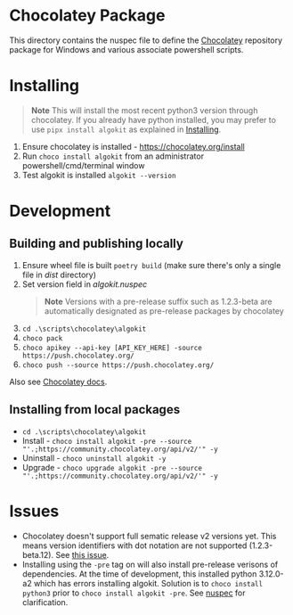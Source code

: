 ﻿# Chocolatey Package

This directory contains the nuspec file to define the [Chocolatey](https://chocolatey.org/) repository package for Windows and various associate powershell scripts.

# Installing

> __Note__
> This will install the most recent python3 version through chocolatey. If you already have python installed, you may prefer to use `pipx install algokit` as explained in [Installing](../../../README.md).

1. Ensure chocolatey is installed - https://chocolatey.org/install
2. Run `choco install algokit` from an administrator powershell/cmd/terminal window
3. Test algokit is installed `algokit --version`

# Development

## Building and publishing locally

1. Ensure wheel file is built `poetry build` (make sure there's only a single file in _dist_ directory)
2. Set version field in _algokit.nuspec_
   > __Note__
   > Versions with a pre-release suffix such as 1.2.3-beta are automatically designated as pre-release packages by chocolatey
3. `cd .\scripts\chocolatey\algokit`
4. `choco pack`
5. `choco apikey --api-key [API_KEY_HERE] -source https://push.chocolatey.org/`
6. `choco push --source https://push.chocolatey.org/`

Also see [Chocolatey docs](https://docs.chocolatey.org/en-us/create/create-packages).

## Installing from local packages

- `cd .\scripts\chocolatey\algokit`
- Install - `choco install algokit -pre --source "'.;https://community.chocolatey.org/api/v2/'" -y`
- Uninstall - `choco uninstall algokit -y`
- Upgrade - `choco upgrade algokit -pre --source "'.;https://community.chocolatey.org/api/v2/'" -y`

# Issues

- Chocolatey doesn't support full sematic release v2 versions yet. This means version identifiers with dot notation are not supported (1.2.3-beta.12). See [this issue](https://github.com/chocolatey/choco/issues/1610).
- Installing using the `-pre` tag on will also install pre-release verisons of dependencies. At the time of development, this installed python 3.12.0-a2 which has errors installing algokit. Solution is to `choco install python3` prior to `choco install algokit -pre`. See [nuspec](https://learn.microsoft.com/en-us/nuget/concepts/package-versioning#pre-release-versions) for clarification.
